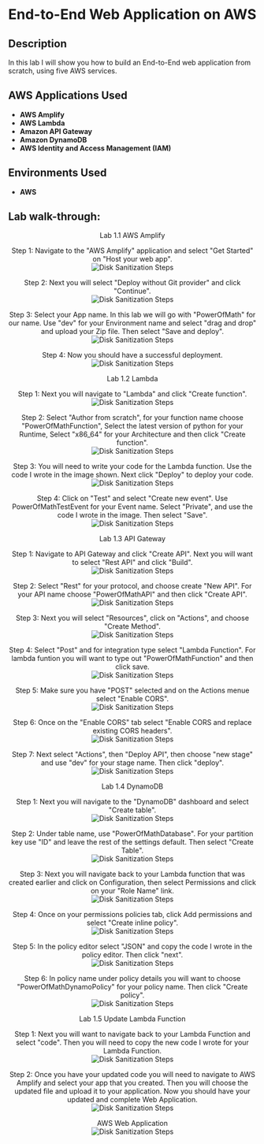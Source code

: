 <h1>End-to-End Web Application on AWS</h1>


<h2>Description</h2>
In this lab I will show you how to build an End-to-End web application from scratch, using five AWS services. <br />


<h2>AWS Applications Used</h2> 

- <b>AWS Amplify</b> 
- <b>AWS Lambda</b>
- <b>Amazon API Gateway</b> 
- <b>Amazon DynamoDB</b>
- <b>AWS Identity and Access Management (IAM)</b> 


<h2>Environments Used </h2>

- <b>AWS</b> 

<h2>Lab walk-through:</h2> 

<p align="center">
Lab 1.1 AWS Amplify <br/> 

<p align="center">
Step 1: Navigate to the "AWS Amplify" application and select "Get Started" on "Host your web app".  <br/>
<img src="https://github.com/brycehallcloud/End-to-End-Web-Application-on-AWS/assets/144934324/1a878be3-cbb6-4b8e-8541-bca26a2b2146" alt="Disk Sanitization Steps"/>
<br /> 

<p align="center">
Step 2: Next you will select "Deploy without Git provider" and click "Continue".  <br/>
<img src="https://github.com/brycehallcloud/End-to-End-Web-Application-on-AWS/assets/144934324/721600e8-4c38-42c0-8c45-891b3294fbe9" alt="Disk Sanitization Steps"/>
<br />

<p align="center">
Step 3: Select your App name. In this lab we will go with "PowerOfMath" for our name. Use "dev" for your Environment name and select "drag and drop" and upload your Zip file. Then select "Save and deploy".  <br/>
<img src="https://github.com/brycehallcloud/End-to-End-Web-Application-on-AWS/assets/144934324/a424d500-3a68-4e20-a9c7-0c59efefc9b0" alt="Disk Sanitization Steps"/>
<br />

<p align="center">
Step 4: Now you should have a successful deployment.  <br/>
<img src="https://github.com/brycehallcloud/End-to-End-Web-Application-on-AWS/assets/144934324/6bac143b-d2b7-4e59-849f-2e598089ff61" alt="Disk Sanitization Steps"/>
<br />

<p align="center">
Lab 1.2 Lambda <br/> 

<p align="center">
Step 1: Next you will navigate to "Lambda" and click "Create function".  <br/>
<img src="https://github.com/brycehallcloud/End-to-End-Web-Application-on-AWS/assets/144934324/f6f09720-f939-4339-87f2-333f67499517" alt="Disk Sanitization Steps"/>
<br />

<p align="center">
Step 2: Select "Author from scratch", for your function name choose "PowerOfMathFunction", Select the latest version of python for your Runtime, Select "x86_64" for your Architecture and then click "Create function". <br/>
<img src="https://github.com/brycehallcloud/End-to-End-Web-Application-on-AWS/assets/144934324/736f48b1-2bdd-4ff8-a3ef-34bb7eaf8910" alt="Disk Sanitization Steps"/>
<br /> 

<p align="center">
Step 3: You will need to write your code for the Lambda function. Use the code I wrote in the image shown. Next click "Deploy" to deploy your code. <br/>
<img src="https://github.com/brycehallcloud/End-to-End-Web-Application-on-AWS/assets/144934324/77627029-d01e-4f93-8e4e-e768027b2877" alt="Disk Sanitization Steps"/>
<br /> 

<p align="center">
Step 4: Click on "Test" and select "Create new event". Use PowerOfMathTestEvent for your Event name. Select "Private", and use the code I wrote in the image. Then select "Save".   <br/>
<img src="https://github.com/brycehallcloud/End-to-End-Web-Application-on-AWS/assets/144934324/44a0640a-5440-47d1-80a4-9ba05fe521a3" alt="Disk Sanitization Steps"/>
<br />

<p align="center">
Lab 1.3 API Gateway <br/> 

<p align="center">
Step 1: Navigate to API Gateway and click "Create API". Next you will want to select "Rest API" and click "Build".    <br/>
<img src="https://github.com/brycehallcloud/End-to-End-Web-Application-on-AWS/assets/144934324/fde615e2-f1e5-44c7-a41a-2a66047f6bd4" alt="Disk Sanitization Steps"/>
<br /> 

<p align="center">
Step 2: Select "Rest" for your protocol, and choose create "New API". For your API name choose "PowerOfMathAPI" and then click "Create API".    <br/>
<img src="https://github.com/brycehallcloud/End-to-End-Web-Application-on-AWS/assets/144934324/b58cee67-df9b-402f-a361-3876c7cd689a" alt="Disk Sanitization Steps"/>
<br /> 

<p align="center">
Step 3: Next you will select "Resources", click on "Actions", and choose "Create Method".    <br/>
<img src="https://github.com/brycehallcloud/End-to-End-Web-Application-on-AWS/assets/144934324/06135088-e809-42cf-8181-036653b05df8" alt="Disk Sanitization Steps"/>
<br /> 

<p align="center">
Step 4: Select "Post" and for integration type select "Lambda Function". For lambda funtion you will want to type out "PowerOfMathFunction" and then click save.   <br/>
<img src="https://github.com/brycehallcloud/End-to-End-Web-Application-on-AWS/assets/144934324/2cdf08c5-6fc8-4023-a3bd-4a3182b5a34a" alt="Disk Sanitization Steps"/>
<br />

<p align="center">
Step 5: Make sure you have "POST" selected and on the Actions menue select "Enable CORS".   <br/>
<img src="https://github.com/brycehallcloud/End-to-End-Web-Application-on-AWS/assets/144934324/b335fea1-2667-487b-9f21-7536d95ddbb4" alt="Disk Sanitization Steps"/>
<br /> 

<p align="center">
Step 6: Once on the "Enable CORS" tab select "Enable CORS and replace existing CORS headers".   <br/>
<img src="https://github.com/brycehallcloud/End-to-End-Web-Application-on-AWS/assets/144934324/2c1d3556-8bc4-45d4-960f-068eb0920a2b" alt="Disk Sanitization Steps"/>
<br /> 

<p align="center">
Step 7: Next select "Actions", then "Deploy API", then choose "new stage" and use "dev" for your stage name. Then click "deploy".   <br/>
<img src="https://github.com/brycehallcloud/End-to-End-Web-Application-on-AWS/assets/144934324/d8243b4b-e49a-42ef-a66a-ca0f5eedd276" alt="Disk Sanitization Steps"/>
<br />

<p align="center">
Lab 1.4 DynamoDB <br/>

<p align="center">
Step 1: Next you will navigate to the "DynamoDB" dashboard and select "Create table".   <br/>
<img src="https://github.com/brycehallcloud/End-to-End-Web-Application-on-AWS/assets/144934324/84c57e62-0cdc-472d-aa3a-57cb6354b19e" alt="Disk Sanitization Steps"/>
<br />

<p align="center">
Step 2: Under table name, use "PowerOfMathDatabase". For your partition key use "ID" and leave the rest of the settings default. Then select "Create Table".   <br/>
<img src="https://github.com/brycehallcloud/End-to-End-Web-Application-on-AWS/assets/144934324/0d3fcfd8-0f60-409b-a43c-a2a7982045f9" alt="Disk Sanitization Steps"/>
<br /> 

<p align="center">
Step 3: Next you will navigate back to your Lambda function that was created earlier and click on Configuration, then select Permissions and click on your "Role Name" link.   <br/>
<img src="https://github.com/brycehallcloud/End-to-End-Web-Application-on-AWS/assets/144934324/ae75f09c-3487-41ad-9c31-bc0afcf8e0b9" alt="Disk Sanitization Steps"/>
<br />  

<p align="center">
Step 4: Once on your permissions policies tab, click Add permissions and select "Create inline policy".   <br/>
<img src="https://github.com/brycehallcloud/End-to-End-Web-Application-on-AWS/assets/144934324/1b8765a0-0ccb-4ca1-8038-1a66419b17fb" alt="Disk Sanitization Steps"/>
<br /> 

<p align="center">
Step 5: In the policy editor select "JSON" and copy the code I wrote in the policy editor. Then click "next".   <br/>
<img src="https://github.com/brycehallcloud/End-to-End-Web-Application-on-AWS/assets/144934324/d379d60b-6a02-4c8a-9fd3-d742dcc121cf" alt="Disk Sanitization Steps"/>
<br /> 

<p align="center">
Step 6: In policy name under policy details you will want to choose "PowerOfMathDynamoPolicy" for your policy name. Then click "Create policy".   <br/>
<img src="https://github.com/brycehallcloud/End-to-End-Web-Application-on-AWS/assets/144934324/2afbd63d-e2d1-4005-aa76-24050386f4f4" alt="Disk Sanitization Steps"/>
<br />

<p align="center">
Lab 1.5 Update Lambda Function <br/>

<p align="center">
Step 1: Next you will want to navigate back to your Lambda Function and select "code". Then you will need to copy the new code I wrote for your Lambda Function.   <br/>
<img src="https://github.com/brycehallcloud/End-to-End-Web-Application-on-AWS/assets/144934324/fef959b6-05c5-45cd-bb5e-306a6283ff2b" alt="Disk Sanitization Steps"/>
<br />

<p align="center">
Step 2: Once you have your updated code you will need to navigate to AWS Amplify and select your app that you created. Then you will choose the updated file and upload it to your application. Now you should have your updated and complete Web Application.   <br/>
<img src="https://github.com/brycehallcloud/End-to-End-Web-Application-on-AWS/assets/144934324/dee5cdf3-173d-4f31-95dc-122bcb2910d4" alt="Disk Sanitization Steps"/>
<br />

<p align="center">
AWS Web Application   <br/>
<img src="https://github.com/brycehallcloud/End-to-End-Web-Application-on-AWS/assets/144934324/9a252b4a-50bf-4148-84c5-71abb4b232f4" alt="Disk Sanitization Steps"/>
<br />










